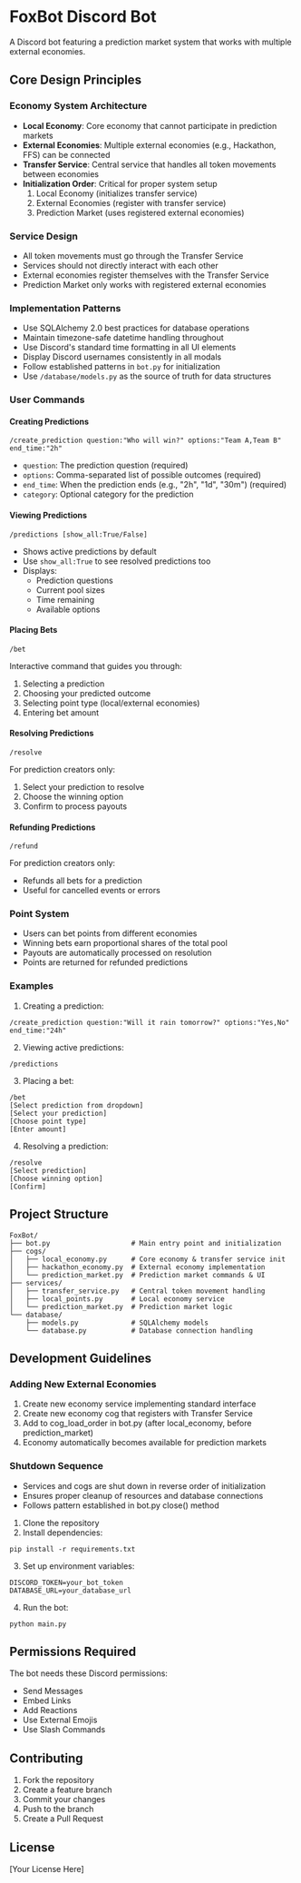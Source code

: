 # FoxBot Discord Bot

A Discord bot featuring a prediction market system that works with multiple external economies.

## Core Design Principles

### Economy System Architecture
- **Local Economy**: Core economy that cannot participate in prediction markets
- **External Economies**: Multiple external economies (e.g., Hackathon, FFS) can be connected
- **Transfer Service**: Central service that handles all token movements between economies
- **Initialization Order**: Critical for proper system setup
  1. Local Economy (initializes transfer service)
  2. External Economies (register with transfer service)
  3. Prediction Market (uses registered external economies)
### Service Design
- All token movements must go through the Transfer Service
- Services should not directly interact with each other
- External economies register themselves with the Transfer Service
- Prediction Market only works with registered external economies

### Implementation Patterns
- Use SQLAlchemy 2.0 best practices for database operations
- Maintain timezone-safe datetime handling throughout
- Use Discord's standard time formatting in all UI elements
- Display Discord usernames consistently in all modals
- Follow established patterns in `bot.py` for initialization
- Use `/database/models.py` as the source of truth for data structures
### User Commands

#### Creating Predictions
```
/create_prediction question:"Who will win?" options:"Team A,Team B" end_time:"2h"
```
- `question`: The prediction question (required)
- `options`: Comma-separated list of possible outcomes (required)
- `end_time`: When the prediction ends (e.g., "2h", "1d", "30m") (required)
- `category`: Optional category for the prediction

#### Viewing Predictions
```
/predictions [show_all:True/False]
```
- Shows active predictions by default
- Use `show_all:True` to see resolved predictions too
- Displays:
  - Prediction questions
  - Current pool sizes
  - Time remaining
  - Available options

#### Placing Bets
```
/bet
```
Interactive command that guides you through:
1. Selecting a prediction
2. Choosing your predicted outcome
3. Selecting point type (local/external economies)
4. Entering bet amount

#### Resolving Predictions
```
/resolve
```
For prediction creators only:
1. Select your prediction to resolve
2. Choose the winning option
3. Confirm to process payouts

#### Refunding Predictions
```
/refund
```
For prediction creators only:
- Refunds all bets for a prediction
- Useful for cancelled events or errors

### Point System

- Users can bet points from different economies
- Winning bets earn proportional shares of the total pool
- Payouts are automatically processed on resolution
- Points are returned for refunded predictions

### Examples

1. Creating a prediction:
```
/create_prediction question:"Will it rain tomorrow?" options:"Yes,No" end_time:"24h"
```

2. Viewing active predictions:
```
/predictions
```

3. Placing a bet:
```
/bet
[Select prediction from dropdown]
[Select your prediction]
[Choose point type]
[Enter amount]
```

4. Resolving a prediction:
```
/resolve
[Select prediction]
[Choose winning option]
[Confirm]
```

## Project Structure
```
FoxBot/
├── bot.py                    # Main entry point and initialization
├── cogs/
│   ├── local_economy.py      # Core economy & transfer service init
│   ├── hackathon_economy.py  # External economy implementation
│   └── prediction_market.py  # Prediction market commands & UI
├── services/
│   ├── transfer_service.py   # Central token movement handling
│   ├── local_points.py       # Local economy service
│   └── prediction_market.py  # Prediction market logic
└── database/
    ├── models.py             # SQLAlchemy models
    └── database.py           # Database connection handling
```

## Development Guidelines

### Adding New External Economies
1. Create new economy service implementing standard interface
2. Create new economy cog that registers with Transfer Service
3. Add to cog_load_order in bot.py (after local_economy, before prediction_market)
4. Economy automatically becomes available for prediction markets

### Shutdown Sequence
- Services and cogs are shut down in reverse order of initialization
- Ensures proper cleanup of resources and database connections
- Follows pattern established in bot.py close() method

1. Clone the repository
2. Install dependencies:
```
pip install -r requirements.txt
```
3. Set up environment variables:
```
DISCORD_TOKEN=your_bot_token
DATABASE_URL=your_database_url
```
4. Run the bot:
```
python main.py
```

## Permissions Required

The bot needs these Discord permissions:
- Send Messages
- Embed Links
- Add Reactions
- Use External Emojis
- Use Slash Commands

## Contributing

1. Fork the repository
2. Create a feature branch
3. Commit your changes
4. Push to the branch
5. Create a Pull Request

## License

[Your License Here]